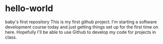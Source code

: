 # hello-world
baby's first repository
This is my first github project. I'm starting a software development course today and just getting things set up for the first time on here. Hopefully I'll be able to use Github to develop my code for projects in class.
